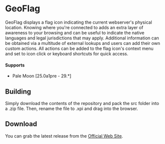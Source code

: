 # GeoFlag

GeoFlag displays a flag icon indicating the current webserver's physical location. Knowing where you're connected to adds an extra layer of awareness to your browsing and can be useful to indicate the native languages and legal jurisdictions that may apply. Additional information can be obtained via a multitude of external lookups and users can add their own custom actions. All actions can be added to the flag icon's context menu and set to icon click or keyboard shortcuts for quick access.

#### Supports
 * Pale Moon [25.0a1pre - 29.*]

## Building
Simply download the contents of the repository and pack the src folder into a .zip file. Then, rename the file to .xpi and drag into the browser.

## Download
You can grab the latest release from the [Official Web Site](//realityripple.com/Software/Mozilla-Extensions/GeoFlag/).
